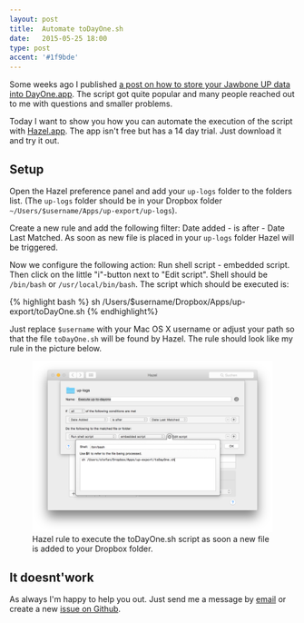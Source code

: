 ```yaml
---
layout: post
title:  Automate toDayOne.sh
date:   2015-05-25 18:00
type: post
accent: '#1f9bde'
---
```


Some weeks ago I published [a post on how to store your Jawbone UP data into DayOne.app](https://stefanzweifel.io/posts/jawbone-up-to-dayone/). The script got quite popular and many people reached out to me with questions and smaller problems.

Today I want to show you how you can automate the execution of the script with [Hazel.app](http://www.noodlesoft.com/hazel.php). The app isn't free but has a 14 day trial. Just download it and try it out.

## Setup

Open the Hazel preference panel and add your `up-logs` folder to the folders list. (The `up-logs` folder should be in your Dropbox folder `~/Users/$username/Apps/up-export/up-logs`).

Create a new rule and add the following filter: Date added - is after - Date Last Matched.    As soon as new file is placed in your `up-logs` folder Hazel will be triggered.

Now we configure the following action: Run shell script - embedded script. Then click on the little "i"-button next to "Edit script". Shell should be `/bin/bash` or `/usr/local/bin/bash`. The script which should be executed is:

{% highlight bash %}
sh /Users/$username/Dropbox/Apps/up-export/toDayOne.sh
{% endhighlight%}

Just replace `$username` with your Mac OS X username or adjust your path so that the file `toDayOne.sh` will be found by Hazel. 
The rule should look like my rule in the picture below.

<figure>
    <img src="/img/posts/automate-up-to-dayone/hazel-1.png" alt="Hazel rule">
    <figcaption>Hazel rule to execute the toDayOne.sh script as soon a new file is added to your Dropbox folder.</figcaption>
</figure>

## It doesnt'work

As always I'm happy to help you out. Just send me a message by <a href="mailto:{{ site.data.urls.email}}">email</a> or create a new [issue on Github](//github.com/stefanzweifel/up-to-dayone/issues/new).

